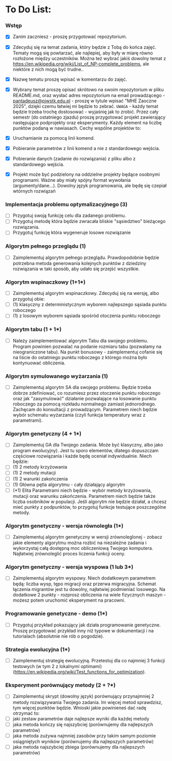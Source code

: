 # To Do List:

### Wstęp
- [x] Zanim zaczniesz - proszę przygotować repozytorium.
- [x] Zdecyduj się na temat zadania, który będzie z Tobą do końca zajęć. Tematy mogą się powtarzać, ale najlepiej, aby były w miarę równo rozłożone między uczestników. Można też wybrać jakiś dowolny temat z https://en.wikipedia.org/wiki/List_of_NP-complete_problems, ale niektóre z nich mogą być trudne..
- [x] Nazwę tematu proszę wpisać w komentarzu do zajęć.

- [x] Wybrany temat proszę opisać skrótowo na swoim repozytorium w pliku README.md, oraz wysłać adres repozytorium na email prowadzącego - pantadeusz@pjwstk.edu.pl - proszę w tytule wpisać "MHE Zaoczne 2025", dzięki czemu łatwiej mi będzie to zebrać. ``UWAGA`` - każdy temat będzie trzeba trochę dostosować - wyjaśnię jak to zrobić.
  Przez cały semestr (do ostatniego zjazdu) proszę przygotować projekt zawierający następujące podprojekty oraz eksperymenty. Każdy element na liczbę punktów podaną w nawiasach. Cechy wspólne projektów to:
- [x] Uruchamianie za pomocą linii komend.
- [x] Pobieranie parametrów z linii komend a nie z standardowego wejścia.
- [x] Pobieranie danych (zadanie do rozwiązania) z pliku albo z standardowego wejścia.
- [x] Projekt może być podzielony na oddzielne projekty będące osobnymi programami. Ważne aby miały spójny format wywołania (argumenty/dane...). Dowolny język programowania, ale będę się czepiał wtórnych rozwiązań

### Implementacja problemu optymalizacyjnego (3)
- [ ] Przygotuj swoją funkcję celu dla zadanego problemu.
- [ ] Przygotuj metodę która będzie zwracała bliskie "sąsiedztwo" bieżącego rozwiązania.
- [ ] Przygotuj funkcję która wygeneruje losowe rozwiązanie

### Algorytm pełnego przeglądu (1)
- [ ] Zaimplementuj algorytm pełnego przeglądu. Prawdopodobnie będzie potrzebna metoda generowania kolejnych punktów z dziedziny rozwiązania w taki sposób, aby udało się przejść wszystkie.

### Algorytm wspinaczkowy (1+1*)
- [ ] Zaimplementuj algorytm wspinaczkowy. Zdecyduj się na wersję, albo przygotuj obie:
- [ ] (1) klasyczny z deterministycznym wyborem najlepszego sąsiada punktu roboczego
- [ ] (1) z losowym wyborem sąsiada spośród otoczenia punktu roboczego

### Algorytm tabu (1 + 1*)
- [ ] Należy zaimplementować algorytm Tabu dla swojego problemu. Program powinien pozwalać na podanie rozmiaru tabu (pozwalamy na nieograniczone tabu). Na punkt bonusowy - zaimplementuj cofanie się na liście do ostatniego punktu roboczego z którego można było kontynuować obliczenia.

### Algorytm symulowanego wyżarzania (1)
- [ ] Zaimplementuj algorytm SA dla swojego problemu. Będzie trzeba dobrze zdefiniować, co rozumiesz przez otoczenie punktu roboczego oraz jak "zasymulować" działanie pozwalające na losowanie punktu roboczego za pomocą rozkładu normalnego zamiast jednorodnego. Zachęcam do konsultacji z prowadzącym. Parametrem niech będzie wybór schematu wyżarzania (czyli funkcja temperatury wraz z parametrami).

### Algorytm genetyczny (4 + 1*)
- [ ] Zaimplementuj GA dla Twojego zadania. Może być klasyczny, albo jako program ewolucyjny). Jest tu sporo elementów, dlatego dopuszczam częściowe rozwiązania i każde będę oceniał indywidualnie. Niech będzie:
- [ ] (1) 2 metody krzyżowania
- [ ] (1) 2 metody mutacji
- [ ] (1) 2 warunki zakończenia
- [ ] (1) Główna pętla algorytmu - cały działający algorytm
- [ ] (*1) Elita
  Parametrami niech będzie - wybór metody krzyżowania, mutacji oraz warunku zakończenia. Parametrem niech będzie także liczba osobników w populacji.
  Jeśli algorytm nie będzie działał, a chcesz mieć punkty z podpunktów, to przygotuj funkcje testujące poszczególne metody.

### Algorytm genetyczny - wersja równoległa (1*)
- [ ] Zaimplementuj algorytm genetyczny w wersji zrównoleglonej - zobacz jakie elementy algorytmu można rozbić na niezależne zadania i wykorzystaj całą dostępną moc obliczeniową Twojego komputera. Najłatwiej zrównoleglić proces liczenia funkcji oceny.

### Algorytm genetyczny - wersja wyspowa (1 lub 3*)
- [ ] Zaimplementuj algorytm wyspowy. Niech dodatkowym parametrem będą: liczba wysp, tępo migracji oraz przerwa migracyjna. Schemat łączenia migrantów jest tu dowolny, najłatwiej podmieniać losowego. Na dodatkowe 2 punkty - rozprosz obliczenia na wiele fizycznych maszyn - możesz potem uruchomić eksperyment na pracowni.

### Programowanie genetyczne - demo (1*)
- [ ] Przygotuj przykład pokazujący jak działa programowanie genetyczne. Proszę przygotować przykład inny niż typowe w dokumentacji i na tutorialach (absolutnie nie rób o pogodzie).

### Strategia ewolucyjna (1*)
- [ ] Zaimplementuj strategię ewolucyjną. Przetestuj dla co najmniej 3 funkcji testowych (w tym 2 z lokalnymi optimami) (https://en.wikipedia.org/wiki/Test_functions_for_optimization).

### Eksperyment porównujący metody (2 + ?*)
- [ ] Zaimplementuj skrypt (dowolny język) porównujący przynajmniej 2 metody rozwiązywania Twojego zadania. Im więcej metod sprawdzisz, tym więcej punktów będzie. Wnioski jakie powinieneś dać radę otrzymać to:
- [ ] jaki zestaw parametrów daje najlepsze wyniki dla każdej metody
- [ ] jaka metoda kończy się najszybciej (porównujemy dla najlepszych parametrów)
- [ ] jaka metoda zużywa najmniej zasobów przy takim samym poziomie osiągniętych wyników (porównujemy dla najlepszych parametrów)
- [ ] jaka metoda najszybciej zbiega (porównujemy dla najlepszych parametrów)